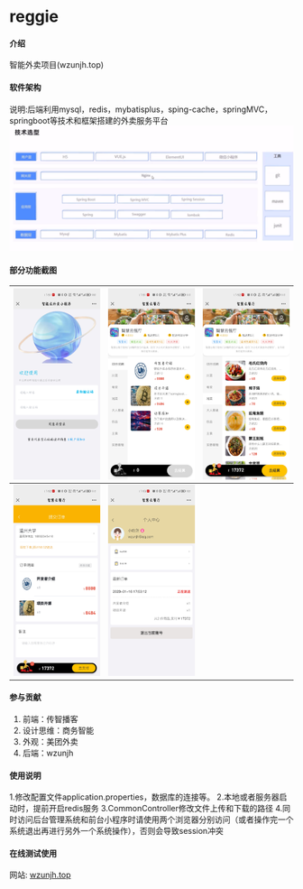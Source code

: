 # reggie

#### 介绍
智能外卖项目(wzunjh.top)

#### 软件架构
说明:后端利用mysql，redis，mybatisplus，sping-cache，springMVC，springboot等技术和框架搭建的外卖服务平台
![输入图片说明](reggie_take_out/src/main/resources/gost.png)
#### 部分功能截图
|![输入图片说明](reggie_take_out/src/main/resources/Screenshot_20230116_175114_com.tencent.mm.jpg)   | ![输入图片说明](reggie_take_out/src/main/resources/Screenshot_20230116_175152_com.tencent.mm.jpg)  | ![输入图片说明](reggie_take_out/src/main/resources/Screenshot_20230116_175214_com.tencent.mm.jpg)  |
|---|---|---|
| ![输入图片说明](reggie_take_out/src/main/resources/Screenshot_20230116_175252_com.tencent.mm.jpg)  | ![输入图片说明](reggie_take_out/src/main/resources/Screenshot_20230116_175323_com.tencent.mm.jpg)  |   |

#### 参与贡献

1.  前端：传智播客
2.  设计思维：商务智能
3.  外观：美团外卖
4.  后端：wzunjh

#### 使用说明
1.修改配置文件application.properties，数据库的连接等。
2.本地或者服务器启动时，提前开启redis服务
3.CommonController修改文件上传和下载的路径
4.同时访问后台管理系统和前台小程序时请使用两个浏览器分别访问（或者操作完一个系统退出再进行另外一个系统操作），否则会导致session冲突

#### 在线测试使用
网站: [wzunjh.top](http://wzunjh.top)